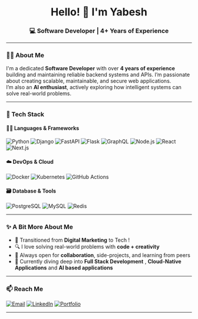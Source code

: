 <h1 align="center">Hello! 👋 I'm Yabesh</h1>
<h3 align="center">💻 Software Developer | 4+ Years of Experience</h3>

---

### 👨‍💻 About Me

I'm a dedicated **Software Developer** with over **4 years of experience** building and maintaining reliable backend systems and APIs. I’m passionate about creating scalable, maintainable, and secure web applications.  
I’m also an **AI enthusiast**, actively exploring how intelligent systems can solve real-world problems.


---

### 🚀 Tech Stack

#### 👨‍💻 Languages & Frameworks
![Python](https://img.shields.io/badge/-Python-3776AB?style=flat&logo=python&logoColor=white)
![Django](https://img.shields.io/badge/-Django-092E20?style=flat&logo=django&logoColor=white)
![FastAPI](https://img.shields.io/badge/-FastAPI-009688?style=flat&logo=fastapi&logoColor=white)
![Flask](https://img.shields.io/badge/-Flask-black?style=flat&logo=flask)
![GraphQL](https://img.shields.io/badge/-GraphQL-E10098?style=flat&logo=graphql&logoColor=white)
![Node.js](https://img.shields.io/badge/-Node.js-339933?style=flat&logo=node.js&logoColor=white)
![React](https://img.shields.io/badge/-React-61DAFB?style=flat&logo=react&logoColor=black)
![Next.js](https://img.shields.io/badge/-Next.js-000000?style=flat&logo=next.js&logoColor=white)


#### ☁️ DevOps & Cloud
![Docker](https://img.shields.io/badge/-Docker-2496ED?style=flat&logo=docker&logoColor=white)
![Kubernetes](https://img.shields.io/badge/-Kubernetes-326CE5?style=flat&logo=kubernetes&logoColor=white)
![GitHub Actions](https://img.shields.io/badge/-GitHub%20Actions-2088FF?style=flat&logo=github-actions&logoColor=white)

#### 🗃️ Database & Tools
![PostgreSQL](https://img.shields.io/badge/-PostgreSQL-4169E1?style=flat&logo=postgresql&logoColor=white)
![MySQL](https://img.shields.io/badge/-MySQL-4479A1?style=flat&logo=mysql&logoColor=white)
![Redis](https://img.shields.io/badge/-Redis-DC382D?style=flat&logo=redis&logoColor=white)

---

### ✨ A Bit More About Me

- 🔁 Transitioned from **Digital Marketing** to Tech !
- 🔍 I love solving real-world problems with **code + creativity**
- 🤝 Always open for **collaboration**, side-projects, and learning from peers
- 🌱 Currently diving deep into **Full Stack Development** , **Cloud-Native Applications** and **AI based applications**

---

### 📫 Reach Me

[![Email](https://img.shields.io/badge/-samyabeshv@gmail.com-D14836?style=flat&logo=gmail&logoColor=white)](mailto:samyabeshv@gmail.com)
[![LinkedIn](https://img.shields.io/badge/-LinkedIn-blue?style=flat&logo=linkedin&logoColor=white)](https://www.linkedin.com/in/yabeshsamuvel/)
[![Portfolio](https://img.shields.io/badge/-Portfolio-red?style=flat&logo=appveyor&logoColor=white)](https://yabesh.vercel.app/)

---

